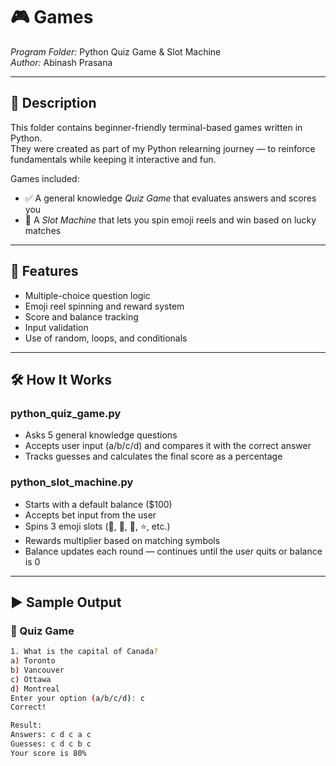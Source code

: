 # 🎮 Games

*Program Folder:* Python Quiz Game & Slot Machine  
*Author:* Abinash Prasana

---

## 📌 Description

This folder contains beginner-friendly terminal-based games written in Python.  
They were created as part of my Python relearning journey — to reinforce fundamentals while keeping it interactive and fun.

Games included:

- ✅ A general knowledge *Quiz Game* that evaluates answers and scores you
- 🎰 A *Slot Machine* that lets you spin emoji reels and win based on lucky matches

---

## 🧠 Features

- Multiple-choice question logic  
- Emoji reel spinning and reward system  
- Score and balance tracking  
- Input validation  
- Use of random, loops, and conditionals

---

## 🛠 How It Works

### python_quiz_game.py  
- Asks 5 general knowledge questions  
- Accepts user input (a/b/c/d) and compares it with the correct answer  
- Tracks guesses and calculates the final score as a percentage  

### python_slot_machine.py  
- Starts with a default balance ($100)  
- Accepts bet input from the user  
- Spins 3 emoji slots (🍒, 🍋, 🔔, ⭐, etc.)  
- Rewards multiplier based on matching symbols  
- Balance updates each round — continues until the user quits or balance is 0  

---

## ▶ Sample Output

### 🎲 Quiz Game
```bash
1. What is the capital of Canada?
a) Toronto
b) Vancouver
c) Ottawa
d) Montreal
Enter your option (a/b/c/d): c
Correct!

Result:
Answers: c d c a c  
Guesses: c d c b c  
Your score is 80%
